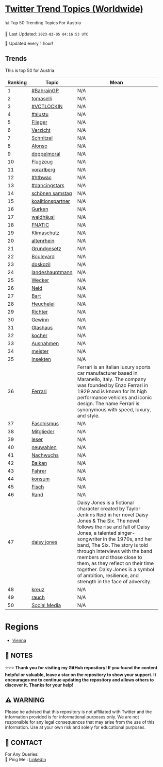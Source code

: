 [Twitter Trend Topics (Worldwide)](https://github.com/ErcinDedeoglu/Twitter-Trend-Topics)
==========


📊 Top 50 Trending Topics For Austria

📆 Last Updated: `2023-03-05 04:16:53 UTC`

🔧 Updated every 1 hour!


## Trends

This is top 50 for Austria

| Ranking | Topic | Mean |
| ------- | ------------ | ------------ |
| 1 | [#BahrainGP](http://twitter.com/search?q=%23BahrainGP) | N/A |
| 2 | [tomaselli](http://twitter.com/search?q=tomaselli) | N/A |
| 3 | [#VCTLOCKIN](http://twitter.com/search?q=%23VCTLOCKIN) | N/A |
| 4 | [#alustu](http://twitter.com/search?q=%23alustu) | N/A |
| 5 | [Flieger](http://twitter.com/search?q=Flieger) | N/A |
| 6 | [Verzicht](http://twitter.com/search?q=Verzicht) | N/A |
| 7 | [Schnitzel](http://twitter.com/search?q=Schnitzel) | N/A |
| 8 | [Alonso](http://twitter.com/search?q=Alonso) | N/A |
| 9 | [doppelmoral](http://twitter.com/search?q=doppelmoral) | N/A |
| 10 | [Flugzeug](http://twitter.com/search?q=Flugzeug) | N/A |
| 11 | [vorarlberg](http://twitter.com/search?q=vorarlberg) | N/A |
| 12 | [#htbwac](http://twitter.com/search?q=%23htbwac) | N/A |
| 13 | [#dancingstars](http://twitter.com/search?q=%23dancingstars) | N/A |
| 14 | [schönen samstag](http://twitter.com/search?q=sch%c3%b6nen+samstag) | N/A |
| 15 | [koalitionspartner](http://twitter.com/search?q=koalitionspartner) | N/A |
| 16 | [Gurken](http://twitter.com/search?q=Gurken) | N/A |
| 17 | [waldhäusl](http://twitter.com/search?q=waldh%c3%a4usl) | N/A |
| 18 | [FNATIC](http://twitter.com/search?q=FNATIC) | N/A |
| 19 | [Klimaschutz](http://twitter.com/search?q=Klimaschutz) | N/A |
| 20 | [altenrhein](http://twitter.com/search?q=altenrhein) | N/A |
| 21 | [Grundgesetz](http://twitter.com/search?q=Grundgesetz) | N/A |
| 22 | [Boulevard](http://twitter.com/search?q=Boulevard) | N/A |
| 23 | [doskozil](http://twitter.com/search?q=doskozil) | N/A |
| 24 | [landeshauptmann](http://twitter.com/search?q=landeshauptmann) | N/A |
| 25 | [Wecker](http://twitter.com/search?q=Wecker) | N/A |
| 26 | [Neid](http://twitter.com/search?q=Neid) | N/A |
| 27 | [Bart](http://twitter.com/search?q=Bart) | N/A |
| 28 | [Heuchelei](http://twitter.com/search?q=Heuchelei) | N/A |
| 29 | [Richter](http://twitter.com/search?q=Richter) | N/A |
| 30 | [Gewinn](http://twitter.com/search?q=Gewinn) | N/A |
| 31 | [Glashaus](http://twitter.com/search?q=Glashaus) | N/A |
| 32 | [kocher](http://twitter.com/search?q=kocher) | N/A |
| 33 | [Ausnahmen](http://twitter.com/search?q=Ausnahmen) | N/A |
| 34 | [meister](http://twitter.com/search?q=meister) | N/A |
| 35 | [insekten](http://twitter.com/search?q=insekten) | N/A |
| 36 | [Ferrari](http://twitter.com/search?q=Ferrari) | Ferrari is an Italian luxury sports car manufacturer based in Maranello, Italy. The company was founded by Enzo Ferrari in 1929 and is known for its high performance vehicles and iconic design. The name Ferrari is synonymous with speed, luxury, and style. |
| 37 | [Faschismus](http://twitter.com/search?q=Faschismus) | N/A |
| 38 | [Mitglieder](http://twitter.com/search?q=Mitglieder) | N/A |
| 39 | [leser](http://twitter.com/search?q=leser) | N/A |
| 40 | [neuwahlen](http://twitter.com/search?q=neuwahlen) | N/A |
| 41 | [Nachwuchs](http://twitter.com/search?q=Nachwuchs) | N/A |
| 42 | [Balkan](http://twitter.com/search?q=Balkan) | N/A |
| 43 | [Fahrer](http://twitter.com/search?q=Fahrer) | N/A |
| 44 | [konsum](http://twitter.com/search?q=konsum) | N/A |
| 45 | [Fisch](http://twitter.com/search?q=Fisch) | N/A |
| 46 | [Rand](http://twitter.com/search?q=Rand) | N/A |
| 47 | [daisy jones](http://twitter.com/search?q=daisy+jones) | Daisy Jones is a fictional character created by Taylor Jenkins Reid in her novel Daisy Jones & The Six. The novel follows the rise and fall of Daisy Jones, a talented singer-songwriter in the 1970s, and her band, The Six. The story is told through interviews with the band members and those close to them, as they reflect on their time together. Daisy Jones is a symbol of ambition, resilience, and strength in the face of adversity. |
| 48 | [kreuz](http://twitter.com/search?q=kreuz) | N/A |
| 49 | [rauch](http://twitter.com/search?q=rauch) | N/A |
| 50 | [Social Media](http://twitter.com/search?q=Social+Media) | N/A |



# Regions

* [Vienna](</Austria/Vienna.md>)



## 📝 NOTES

⭐⭐⭐ **Thank you for visiting my GitHub repository! If you found the content helpful or valuable, leave a star on the repository to show your support. It encourages me to continue updating the repository and allows others to discover it. Thanks for your help!**


## ⚠️ WARNING

Please be advised that this repository is not affiliated with Twitter and the information provided is for informational purposes only. We are not responsible for any legal consequences that may arise from the use of this information. Use at your own risk and solely for educational purposes.


## 📨 CONTACT

 For Any Queries:  
            🏓 Ping Me : [LinkedIn](https://www.linkedin.com/in/ercindedeoglu/)
